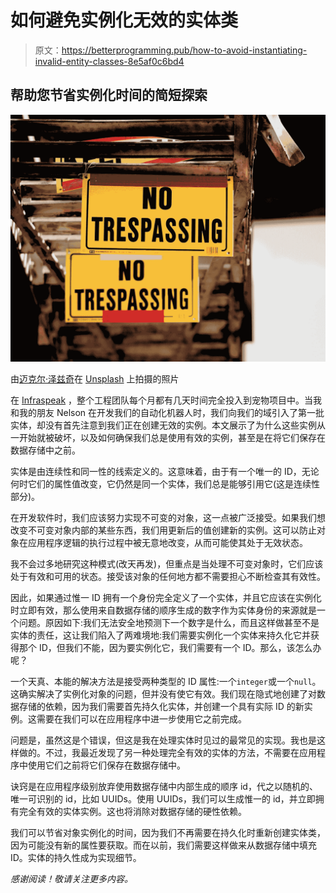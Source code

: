 # 如何避免实例化无效的实体类

> 原文：<https://betterprogramming.pub/how-to-avoid-instantiating-invalid-entity-classes-8e5af0c6bd4>

## 帮助您节省实例化时间的简短探索

![](img/20bfefe973f08855a48a6667ec9cef04.png)

由[迈克尔·泽兹奇](https://unsplash.com/@lazycreekimages?utm_source=medium&utm_medium=referral)在 [Unsplash](https://unsplash.com?utm_source=medium&utm_medium=referral) 上拍摄的照片

在 [Infraspeak](https://infraspeak.com/) ，整个工程团队每个月都有几天时间完全投入到宠物项目中。当我和我的朋友 Nelson 在开发我们的自动化机器人时，我们向我们的域引入了第一批实体，却没有首先注意到我们正在创建无效的实例。本文展示了为什么这些实例从一开始就被破坏，以及如何确保我们总是使用有效的实例，甚至是在将它们保存在数据存储中之前。

实体是由连续性和同一性的线索定义的。这意味着，由于有一个唯一的 ID，无论何时它们的属性值改变，它仍然是同一个实体，我们总是能够引用它(这是连续性部分)。

在开发软件时，我们应该努力实现不可变的对象，这一点被广泛接受。如果我们想改变不可变对象内部的某些东西，我们用更新后的值创建新的实例。这可以防止对象在应用程序逻辑的执行过程中被无意地改变，从而可能使其处于无效状态。

我不会过多地研究这种模式(改天再发)，但重点是当处理不可变对象时，它们应该处于有效和可用的状态。接受该对象的任何地方都不需要担心不断检查其有效性。

因此，如果通过惟一 ID 拥有一个身份完全定义了一个实体，并且它应该在实例化时立即有效，那么使用来自数据存储的顺序生成的数字作为实体身份的来源就是一个问题。原因如下:我们无法安全地预测下一个数字是什么，而且这样做甚至不是实体的责任，这让我们陷入了两难境地:我们需要实例化一个实体来持久化它并获得那个 ID，但我们不能，因为要实例化它，我们需要有一个 ID。那么，该怎么办呢？

一个天真、本能的解决方法是接受两种类型的 ID 属性:一个`integer`或一个`null`。这确实解决了实例化对象的问题，但并没有使它有效。我们现在隐式地创建了对数据存储的依赖，因为我们需要首先持久化实体，并创建一个具有实际 ID 的新实例。这需要在我们可以在应用程序中进一步使用它之前完成。

问题是，虽然这是个错误，但这是我在处理实体时见过的最常见的实现。我也是这样做的。不过，我最近发现了另一种处理完全有效的实体的方法，不需要在应用程序中使用它们之前将它们保存在数据存储中。

诀窍是在应用程序级别放弃使用数据存储中内部生成的顺序 id，代之以随机的、唯一可识别的 id，比如 UUIDs。使用 UUIDs，我们可以生成惟一的 id，并立即拥有完全有效的实体实例。这也将消除对数据存储的硬性依赖。

我们可以节省对象实例化的时间，因为我们不再需要在持久化时重新创建实体类，因为可能没有新的属性要获取。而在以前，我们需要这样做来从数据存储中填充 ID。实体的持久性成为实现细节。

*感谢阅读！敬请关注更多内容。*